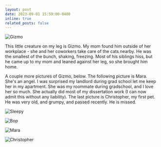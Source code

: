```yaml
---
layout: post
date: 2023-09-01 15:59:00-0400
inline: true
related_posts: false
---
```


![Gizmo](/assets/gizmo.jpg)

This little creature on my leg is Gizmo. My mom found him outside of her workplace - she and her coworkers take care of the cats nearby. He was the smallest of the bunch, shaking, freezing. Most of his siblings hiss, but he came up to my mom and leaned against her leg, so she brought him home. 


A couple more pictures of Gizmo, below. The following picture is Mara. She's an angel. I was surprised my landlord during grad school let me keep her in my apartment. She was my roommate during gradschool, and I love her so much. She actually did most of my dissertation work (I can now admit this without any liability). The last picture is Christopher, my first pet. He was very old, and grumpy, and passed recently. He is missed.


![Sleepy](/assets/gizmo2.jpg)


![Bop](/assets/gizmo3.jpg)


![Mara](/assets/mara.jpg)


![Christopher](/assets/christopher.jpg)